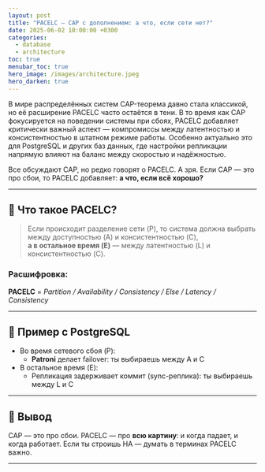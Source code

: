 ```yaml
---
layout: post
title: "PACELC — CAP с дополнением: а что, если сети нет?"
date: 2025-06-02 10:00:00 +0300
categories:
  - database
  - architecture
toc: true
menubar_toc: true
hero_image: /images/architecture.jpeg
hero_darken: true
---
```

В мире распределённых систем CAP-теорема давно стала классикой, но её расширение PACELC часто остаётся в тени. В то время как CAP фокусируется на поведении системы при сбоях, PACELC добавляет критически важный аспект — компромиссы между латентностью и консистентностью в штатном режиме работы. Особенно актуально это для PostgreSQL и других баз данных, где настройки репликации напрямую влияют на баланс между скоростью и надёжностью.

Все обсуждают CAP, но редко говорят о PACELC. А зря. Если CAP — это про сбои, то PACELC добавляет: **а что, если всё хорошо?**

---

## 🤯 Что такое PACELC?

> Если происходит разделение сети (P), то система должна выбрать между доступностью (A) и консистентностью (C),  
> **а в остальное время (E)** — между латентностью (L) и консистентностью (C).

### Расшифровка:
**PACELC** = *Partition / Availability / Consistency / Else / Latency / Consistency*

---

## 🔄 Пример с PostgreSQL

- Во время сетевого сбоя (P):
    - **Patroni** делает failover: ты выбираешь между A и C
- В остальное время (E):
    - Репликация задерживает коммит (sync-реплика): ты выбираешь между L и C

---

## 📌 Вывод

CAP — это про сбои. PACELC — про **всю картину**: и когда падает, и когда работает. Если ты строишь HA — думать в терминах PACELC важно.

---
